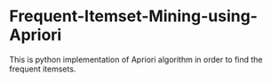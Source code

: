 # Frequent-Itemset-Mining-using-Apriori
This is python implementation of Apriori algorithm in order to find the frequent itemsets.
